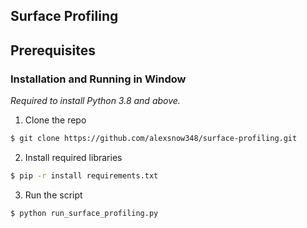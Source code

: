 ## Surface Profiling

## Prerequisites

### Installation and Running in Window

*Required to install Python 3.8 and above.*

1. Clone the repo
```bash
$ git clone https://github.com/alexsnow348/surface-profiling.git 
```

2. Install required libraries 
```bash
$ pip -r install requirements.txt
```

3. Run the script
```bash
$ python run_surface_profiling.py
```
